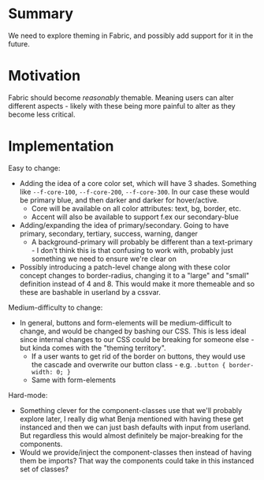 # Summary

We need to explore theming in Fabric, and possibly add support for it in the future.

# Motivation

Fabric should become _reasonably_ themable. Meaning users can alter different aspects - likely with these being more painful to alter as they become less critical.

# Implementation

Easy to change:
- Adding the idea of a core color set, which will have 3 shades. Something like `--f-core-100`, `--f-core-200`, `--f-core-300`. In our case these would be primary blue, and then darker and darker for hover/active.
  - Core will be available on all color attributes: text, bg, border, etc.
  - Accent will also be available to support f.ex our secondary-blue
- Adding/expanding the idea of primary/secondary. Going to have primary, secondary, tertiary, success, warning, danger
  - A background-primary will probably be different than a text-primary - I don't think this is that confusing to work with, probably just something we need to ensure we're clear on
- Possibly introducing a patch-level change along with these color concept changes to border-radius, changing it to a "large" and "small" definition instead of 4 and 8. This would make it more themeable and so these are bashable in userland by a cssvar.

Medium-difficulty to change:
- In general, buttons and form-elements will be medium-difficult to change, and would be changed by bashing our CSS. This is less ideal since internal changes to our CSS could be breaking for someone else - but kinda comes with the "theming territory".
  - If a user wants to get rid of the border on buttons, they would use the cascade and overwrite our button class - e.g. `.button { border-width: 0; }`
  - Same with form-elements

Hard-mode:
- Something clever for the component-classes use that we'll probably explore later, I really dig what Benja mentioned with having these get instanced and then we can just bash defaults with input from userland. But regardless this would almost definitely be major-breaking for the components.
- Would we provide/inject the component-classes then instead of having them be imports? That way the components could take in this instanced set of classes?
